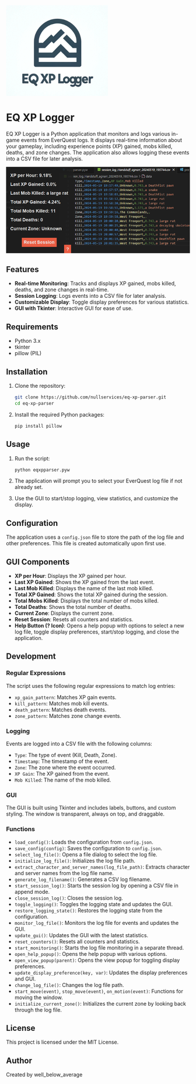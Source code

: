 ![EQ XP Logger Logo](assets/stupidlogo.png)


# EQ XP Logger

EQ XP Logger is a Python application that monitors and logs various in-game events from EverQuest logs. It displays real-time information about your gameplay, including experience points (XP) gained, mobs killed, deaths, and zone changes. The application also allows logging these events into a CSV file for later analysis.

![Screenshot](assets/Screenshot.png)

## Features

- **Real-time Monitoring**: Tracks and displays XP gained, mobs killed, deaths, and zone changes in real-time.
- **Session Logging**: Logs events into a CSV file for later analysis.
- **Customizable Display**: Toggle display preferences for various statistics.
- **GUI with Tkinter**: Interactive GUI for ease of use.

## Requirements

- Python 3.x
- tkinter
- pillow (PIL)

## Installation

1. Clone the repository:
    ```bash
    git clone https://github.com/nullservices/eq-xp-parser.git
    cd eq-xp-parser
    ```

2. Install the required Python packages:
    ```bash
    pip install pillow
    ```

## Usage

1. Run the script:
    ```bash
    python eqxpparser.pyw
    ```

2. The application will prompt you to select your EverQuest log file if not already set.
3. Use the GUI to start/stop logging, view statistics, and customize the display.

## Configuration

The application uses a `config.json` file to store the path of the log file and other preferences. This file is created automatically upon first use.

## GUI Components

- **XP per Hour**: Displays the XP gained per hour.
- **Last XP Gained**: Shows the XP gained from the last event.
- **Last Mob Killed**: Displays the name of the last mob killed.
- **Total XP Gained**: Shows the total XP gained during the session.
- **Total Mobs Killed**: Displays the total number of mobs killed.
- **Total Deaths**: Shows the total number of deaths.
- **Current Zone**: Displays the current zone.
- **Reset Session**: Resets all counters and statistics.
- **Help Button (? Icon)**: Opens a help popup with options to select a new log file, toggle display preferences, start/stop logging, and close the application.

## Development

### Regular Expressions

The script uses the following regular expressions to match log entries:

- `xp_gain_pattern`: Matches XP gain events.
- `kill_pattern`: Matches mob kill events.
- `death_pattern`: Matches death events.
- `zone_pattern`: Matches zone change events.

### Logging

Events are logged into a CSV file with the following columns:

- `Type`: The type of event (Kill, Death, Zone).
- `Timestamp`: The timestamp of the event.
- `Zone`: The zone where the event occurred.
- `XP Gain`: The XP gained from the event.
- `Mob Killed`: The name of the mob killed.

### GUI

The GUI is built using Tkinter and includes labels, buttons, and custom styling. The window is transparent, always on top, and draggable.

### Functions

- `load_config()`: Loads the configuration from `config.json`.
- `save_config(config)`: Saves the configuration to `config.json`.
- `select_log_file()`: Opens a file dialog to select the log file.
- `initialize_log_file()`: Initializes the log file path.
- `extract_character_and_server_names(log_file_path)`: Extracts character and server names from the log file name.
- `generate_log_filename()`: Generates a CSV log filename.
- `start_session_log()`: Starts the session log by opening a CSV file in append mode.
- `close_session_log()`: Closes the session log.
- `toggle_logging()`: Toggles the logging state and updates the GUI.
- `restore_logging_state()`: Restores the logging state from the configuration.
- `monitor_log_file()`: Monitors the log file for events and updates the GUI.
- `update_gui()`: Updates the GUI with the latest statistics.
- `reset_counters()`: Resets all counters and statistics.
- `start_monitoring()`: Starts the log file monitoring in a separate thread.
- `open_help_popup()`: Opens the help popup with various options.
- `open_view_popup(parent)`: Opens the view popup for toggling display preferences.
- `update_display_preference(key, var)`: Updates the display preferences and GUI.
- `change_log_file()`: Changes the log file path.
- `start_move(event)`, `stop_move(event)`, `on_motion(event)`: Functions for moving the window.
- `initialize_current_zone()`: Initializes the current zone by looking back through the log file.

## License

This project is licensed under the MIT License.

## Author

Created by well_below_average
